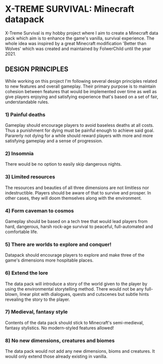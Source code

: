 # X-TREME SURVIVAL: Minecraft datapack
X-Treme Survival is my hobby project where I aim to create a Minecraft data pack which aim is to enhance the game's vanilla, survival experience. The whole idea was inspired by a great Minecraft modification 'Better than Wolves' which was created and maintained by FolwerChild until the year 2021.

## DESIGN PRINCIPLES
While working on this project I'm following several design principles related to new features and overall gameplay. Their primary purpose is to maintain cohesion between features that would be implemented over time as well as give players enjoying and satisfying experience that's based on a set of fair, understandable rules.

### 1) Painful deaths
Gameplay should encourage players to avoid baseless deaths at all costs. Thus a punishment for dying must be painful enough to achieve said goal. Pararerly not dying for a while should reward players with more and more satisfying gameplay and a sense of progression.

### 2) Insomnia
There would be no option to easily skip dangerous nights. 

### 3) Limited resources
The resources and beauties of all three dimensions are not limitless nor indestructible. Players should be aware of that to survive and prosper. In other cases, they will doom themselves along with the environment.

### 4) Form caveman to cosmos
Gameplay should be based on a tech tree that would lead players from hard, dangerous, harsh rock-age survival to peaceful, full-automated and comfortable life.

### 5) There are worlds to explore and conquer!
Datapack should encourage players to explore and make three of the game's dimensions more hospitable places.

### 6) Extend the lore
The data pack will introduce a story of the world given to the player by using the environmental storytelling method. There would not be any full-blown, linear plot with dialogues, quests and cutscenes but subtle hints revealing the story to the player.

### 7) Medieval, fantasy style
Contents of the data pack should stick to Minecraft's semi-medieval, fantasy stylistics. No modern-styled features allowed!

### 8) No new dimensions, creatures and biomes
The data pack would not add any new dimensions, bioms and creatures. It would only extend those already existing in vanilla.
